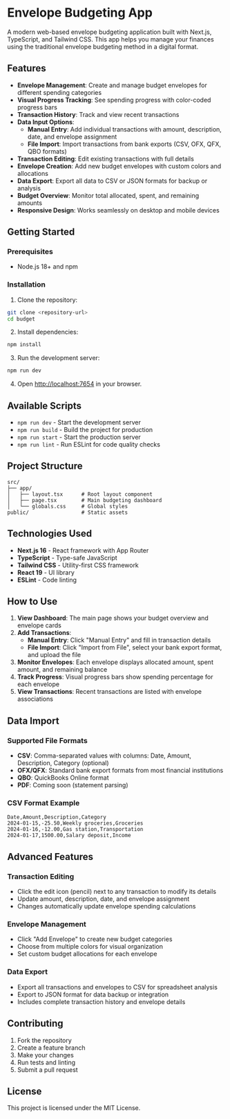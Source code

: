 # Envelope Budgeting App

A modern web-based envelope budgeting application built with Next.js, TypeScript, and Tailwind CSS. This app helps you manage your finances using the traditional envelope budgeting method in a digital format.

## Features

- **Envelope Management**: Create and manage budget envelopes for different spending categories
- **Visual Progress Tracking**: See spending progress with color-coded progress bars
- **Transaction History**: Track and view recent transactions
- **Data Input Options**:
  - **Manual Entry**: Add individual transactions with amount, description, date, and envelope assignment
  - **File Import**: Import transactions from bank exports (CSV, OFX, QFX, QBO formats)
- **Transaction Editing**: Edit existing transactions with full details
- **Envelope Creation**: Add new budget envelopes with custom colors and allocations
- **Data Export**: Export all data to CSV or JSON formats for backup or analysis
- **Budget Overview**: Monitor total allocated, spent, and remaining amounts
- **Responsive Design**: Works seamlessly on desktop and mobile devices

## Getting Started

### Prerequisites

- Node.js 18+ and npm

### Installation

1. Clone the repository:
```bash
git clone <repository-url>
cd budget
```

2. Install dependencies:
```bash
npm install
```

3. Run the development server:
```bash
npm run dev
```

4. Open [http://localhost:7654](http://localhost:7654) in your browser.

## Available Scripts

- `npm run dev` - Start the development server
- `npm run build` - Build the project for production
- `npm run start` - Start the production server
- `npm run lint` - Run ESLint for code quality checks

## Project Structure

```
src/
├── app/
│   ├── layout.tsx      # Root layout component
│   ├── page.tsx        # Main budgeting dashboard
│   └── globals.css     # Global styles
public/                 # Static assets
```

## Technologies Used

- **Next.js 16** - React framework with App Router
- **TypeScript** - Type-safe JavaScript
- **Tailwind CSS** - Utility-first CSS framework
- **React 19** - UI library
- **ESLint** - Code linting

## How to Use

1. **View Dashboard**: The main page shows your budget overview and envelope cards
2. **Add Transactions**:
   - **Manual Entry**: Click "Manual Entry" and fill in transaction details
   - **File Import**: Click "Import from File", select your bank export format, and upload the file
3. **Monitor Envelopes**: Each envelope displays allocated amount, spent amount, and remaining balance
4. **Track Progress**: Visual progress bars show spending percentage for each envelope
5. **View Transactions**: Recent transactions are listed with envelope associations

## Data Import

### Supported File Formats

- **CSV**: Comma-separated values with columns: Date, Amount, Description, Category (optional)
- **OFX/QFX**: Standard bank export formats from most financial institutions
- **QBO**: QuickBooks Online format
- **PDF**: Coming soon (statement parsing)

### CSV Format Example
```csv
Date,Amount,Description,Category
2024-01-15,-25.50,Weekly groceries,Groceries
2024-01-16,-12.00,Gas station,Transportation
2024-01-17,1500.00,Salary deposit,Income
```

## Advanced Features

### Transaction Editing
- Click the edit icon (pencil) next to any transaction to modify its details
- Update amount, description, date, and envelope assignment
- Changes automatically update envelope spending calculations

### Envelope Management
- Click "Add Envelope" to create new budget categories
- Choose from multiple colors for visual organization
- Set custom budget allocations for each envelope

### Data Export
- Export all transactions and envelopes to CSV for spreadsheet analysis
- Export to JSON format for data backup or integration
- Includes complete transaction history and envelope details

## Contributing

1. Fork the repository
2. Create a feature branch
3. Make your changes
4. Run tests and linting
5. Submit a pull request

## License

This project is licensed under the MIT License.
